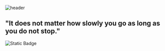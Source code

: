 ![header]([https://capsule-render.vercel.app/api?type=wave&color=auto&height=300&section=header&text=capsule%20render&fontSize=90](https://capsule-render.vercel.app/api?type=waving&height=200&color=9face8&text=Welcome%20to%20Taeyoung's%20GitHub&section=header&reversal=false&fontAlign=55&fontAlignY=30&animation=fadeIn&fontSize=50&descAlign=90&desc=I'm%20ML%20Engineer&descAlignY=47&descSize=15&fontColor=ffffff))

## "It does not matter how slowly you go as long as you do not stop."
<img alt="Static Badge" src="https://img.shields.io/badge/:badgeContent">
<!--
**n7dd29c/n7dd29c** is a ✨ _special_ ✨ repository because its `README.md` (this file) appears on your GitHub profile.

Here are some ideas to get you started:

- 🔭 I’m currently working on ...
- 🌱 I’m currently learning ...
- 👯 I’m looking to collaborate on ...
- 🤔 I’m looking for help with ...
- 💬 Ask me about ...
- 📫 How to reach me: ...
- 😄 Pronouns: ...
- ⚡ Fun fact: ...
-->
